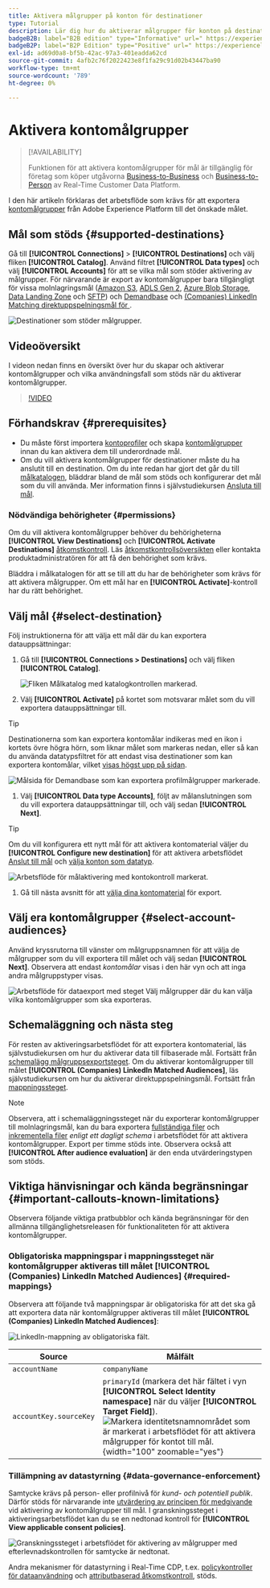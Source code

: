 ```yaml
---
title: Aktivera målgrupper på konton för destinationer
type: Tutorial
description: Lär dig hur du aktiverar målgrupper för konton på destinationer
badgeB2B: label="B2B edition" type="Informative" url=" https://experienceleague.adobe.com/docs/experience-platform/rtcdp/intro/rtcdp-intro/overview.html?lang=sv-SE#rtcdp-editions newtab=true"
badgeB2P: label="B2P Edition" type="Positive" url=" https://experienceleague.adobe.com/docs/experience-platform/rtcdp/intro/rtcdp-intro/overview.html?lang=sv-SE#rtcdp-editions newtab=true"
exl-id: ad69d0a8-bf5b-42ac-97a3-401eadda62cd
source-git-commit: 4afb2c76f2022423e8f1fa29c91d02b43447ba90
workflow-type: tm+mt
source-wordcount: '789'
ht-degree: 0%

---
```


# Aktivera kontomålgrupper

>[!AVAILABILITY]
>
>Funktionen för att aktivera kontomålgrupper för mål är tillgänglig för företag som köper utgåvorna [Business-to-Business](/help/rtcdp/overview.md#rtcdp-b2b) och [Business-to-Person](/help/rtcdp/overview.md#rtcdp-b2p) av Real-Time Customer Data Platform.

I den här artikeln förklaras det arbetsflöde som krävs för att exportera [kontomålgrupper](/help/segmentation/types/account-audiences.md) från Adobe Experience Platform till det önskade målet.

## Mål som stöds {#supported-destinations}

Gå till **[!UICONTROL Connections]** > **[!UICONTROL Destinations]** och välj fliken **[!UICONTROL Catalog]**. Använd filtret **[!UICONTROL Data types]** och välj **[!UICONTROL Accounts]** för att se vilka mål som stöder aktivering av målgrupper. För närvarande är export av kontomålgrupper bara tillgängligt för vissa molnlagringsmål ([Amazon S3](/help/destinations/catalog/cloud-storage/amazon-s3.md), [ADLS Gen 2](/help/destinations/catalog/cloud-storage/adls-gen2.md), [Azure Blob Storage](/help/destinations/catalog/cloud-storage/azure-blob.md), [Data Landing Zone](/help/destinations/catalog/cloud-storage/data-landing-zone.md) och [SFTP](/help/destinations/catalog/cloud-storage/sftp.md)) och [Demandbase](/help/destinations/catalog/advertising/demandbase.md) och [(Companies) LinkedIn Matching direktuppspelningsmål för ](/help/destinations/catalog/social/linkedin-b2b.md) .

![Destinationer som stöder målgrupper.](/help/destinations/assets/ui/activate-account-audiences/data-types-filter.png)

## Videoöversikt

I videon nedan finns en översikt över hur du skapar och aktiverar kontomålgrupper och vilka användningsfall som stöds när du aktiverar kontomålgrupper.

>[!VIDEO](https://video.tv.adobe.com/v/338252/?learn=on)

## Förhandskrav {#prerequisites}

* Du måste först importera [kontoprofiler](/help/rtcdp/accounts/account-profile-overview.md) och skapa [kontomålgrupper](/help/segmentation/types/account-audiences.md) innan du kan aktivera dem till underordnade mål.
* Om du vill aktivera kontomålgrupper för destinationer måste du ha anslutit till en destination. Om du inte redan har gjort det går du till [målkatalogen](../catalog/overview.md), bläddrar bland de mål som stöds och konfigurerar det mål som du vill använda. Mer information finns i självstudiekursen [Ansluta till mål](./connect-destination.md).

### Nödvändiga behörigheter {#permissions}

Om du vill aktivera kontomålgrupper behöver du behörigheterna **[!UICONTROL View Destinations]** och **[!UICONTROL Activate Destinations]** [åtkomstkontroll](/help/access-control/home.md#permissions). Läs [åtkomstkontrollsöversikten](/help/access-control/ui/overview.md) eller kontakta produktadministratören för att få den behörighet som krävs.

Bläddra i målkatalogen för att se till att du har de behörigheter som krävs för att aktivera målgrupper. Om ett mål har en **[!UICONTROL Activate]**-kontroll har du rätt behörighet.

## Välj mål {#select-destination}

Följ instruktionerna för att välja ett mål där du kan exportera datauppsättningar:

1. Gå till **[!UICONTROL Connections > Destinations]** och välj fliken **[!UICONTROL Catalog]**.

   ![Fliken Målkatalog med katalogkontrollen markerad.](/help/destinations/assets/ui/export-datasets/catalog-tab.png)

1. Välj **[!UICONTROL Activate]** på kortet som motsvarar målet som du vill exportera datauppsättningar till.

>[!TIP]
>
>Destinationerna som kan exportera kontomålar indikeras med en ikon i kortets övre högra hörn, som liknar målet som markeras nedan, eller så kan du använda datatypsfiltret för att endast visa destinationer som kan exportera kontomålar, vilket [visas högst upp på sidan](#supported-destinations).

![Målsida för Demandbase som kan exportera profilmålgrupper markerade.](/help/destinations/assets/ui/activate-account-audiences/demandbase-icon-activate-account-audiences.png)

1. Välj **[!UICONTROL Data type Accounts]**, följt av målanslutningen som du vill exportera datauppsättningar till, och välj sedan **[!UICONTROL Next]**.

>[!TIP]
> 
>Om du vill konfigurera ett nytt mål för att aktivera kontomaterial väljer du **[!UICONTROL Configure new destination]** för att aktivera arbetsflödet [Anslut till mål](/help/destinations/ui/connect-destination.md) och [välja konton som datatyp](/help/destinations/ui/connect-destination.md#segment-activation-or-dataset-exports).

![Arbetsflöde för målaktivering med kontokontroll markerat.](/help/destinations/assets/ui/activate-account-audiences/activate-account-audiences-highlighted.png)

1. Gå till nästa avsnitt för att [välja dina kontomaterial](#select-profile-audiences) för export.

## Välj era kontomålgrupper {#select-account-audiences}

Använd kryssrutorna till vänster om målgruppsnamnen för att välja de målgrupper som du vill exportera till målet och välj sedan **[!UICONTROL Next]**. Observera att endast *kontomålar* visas i den här vyn och att inga andra målgruppstyper visas.

![Arbetsflöde för dataexport med steget Välj målgrupper där du kan välja vilka kontomålgrupper som ska exporteras.](/help/destinations/assets/ui/activate-account-audiences/select-account-audiences.png)

## Schemaläggning och nästa steg

För resten av aktiveringsarbetsflödet för att exportera kontomaterial, läs självstudiekursen om hur du aktiverar data till filbaserade mål. Fortsätt från [schemalägg målgruppsexportsteget](/help/destinations/ui/activate-batch-profile-destinations.md#scheduling). Om du aktiverar kontomålgrupper till målet **[!UICONTROL (Companies) LinkedIn Matched Audiences]**, läs självstudiekursen om hur du aktiverar direktuppspelningsmål. Fortsätt från [mappningssteget](/help/destinations/ui/activate-segment-streaming-destinations.md#mapping).

>[!NOTE]
>
>Observera, att i schemaläggningssteget när du exporterar kontomålgrupper till molnlagringsmål, kan du bara exportera [fullständiga filer](/help/destinations/ui/activate-batch-profile-destinations.md#export-full-files) och [inkrementella filer](/help/destinations/ui/activate-batch-profile-destinations.md#export-incremental-files) _enligt ett dagligt schema_ i arbetsflödet för att aktivera kontomålgrupper. Export per timme stöds inte. Observera också att **[!UICONTROL After audience evaluation]** är den enda utvärderingstypen som stöds.

## Viktiga hänvisningar och kända begränsningar {#important-callouts-known-limitations}

Observera följande viktiga pratbubblor och kända begränsningar för den allmänna tillgänglighetsreleasen för funktionaliteten för att aktivera kontomålgrupper.

### Obligatoriska mappningspar i mappningssteget när kontomålgrupper aktiveras till målet **[!UICONTROL (Companies) LinkedIn Matched Audiences]** {#required-mappings}

Observera att följande två mappningspar är obligatoriska för att det ska gå att exportera data när kontomålgrupper aktiveras till målet **[!UICONTROL (Companies) LinkedIn Matched Audiences]**:

![LinkedIn-mappning av obligatoriska fält.](/help/destinations/assets/ui/activate-account-audiences/linkedin-mapping-required-fields.png)

| Source | Målfält |
|---------|----------|
| `accountName` | `companyName` |
| `accountKey.sourceKey` | `primaryId` (markera det här fältet i vyn **[!UICONTROL Select Identity namespace]** när du väljer **[!UICONTROL Target Field]**). <br> ![Markera identitetsnamnområdet som är markerat i arbetsflödet för att aktivera målgrupper för kontot till mål.](/help/destinations/assets/ui/activate-account-audiences/identity-namespace-highlighted.png "Markera identitetsnamnområdet som är markerat i arbetsflödet för att aktivera målgrupper för kontot till mål."){width="100" zoomable="yes"} |

### Tillämpning av datastyrning {#data-governance-enforcement}

Samtycke krävs på person- eller profilnivå för *kund- och potentiell publik*. Därför stöds för närvarande inte [utvärdering av principen för medgivande](/help/data-governance/enforcement/auto-enforcement.md#consent-policy-evaluation) vid aktivering av kontomålgrupper till mål. I granskningssteget i aktiveringsarbetsflödet kan du se en nedtonad kontroll för **[!UICONTROL View applicable consent policies]**.

![Granskningssteget i arbetsflödet för aktivering av målgrupper med efterlevnadskontrollen för samtycke är nedtonat.](/help/destinations/assets/ui/activate-account-audiences/consent-checks-greyed-out.png)

Andra mekanismer för datastyrning i Real-Time CDP, t.ex. [policykontroller för dataanvändning](/help/data-governance/enforcement/auto-enforcement.md#consent-policy-evaluation) och [attributbaserad åtkomstkontroll](/help/destinations/home.md#attribute-based-access), stöds.

